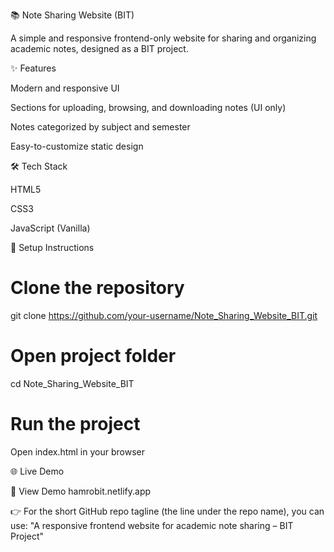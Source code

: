 📚 Note Sharing Website (BIT)

A simple and responsive frontend-only website for sharing and organizing academic notes, designed as a BIT project.

✨ Features

Modern and responsive UI

Sections for uploading, browsing, and downloading notes (UI only)

Notes categorized by subject and semester

Easy-to-customize static design

🛠️ Tech Stack

HTML5

CSS3

JavaScript (Vanilla)

📂 Setup Instructions
# Clone the repository
git clone https://github.com/your-username/Note_Sharing_Website_BIT.git

# Open project folder
cd Note_Sharing_Website_BIT

# Run the project
Open index.html in your browser

🌐 Live Demo

🔗 View Demo hamrobit.netlify.app

👉 For the short GitHub repo tagline (the line under the repo name), you can use:
"A responsive frontend website for academic note sharing – BIT Project"
